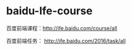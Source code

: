 # baidu-Ife-course
  百度前端课程：http://ife.baidu.com/course/all
  
百度前端任务：
http://ife.baidu.com/2016/task/all
